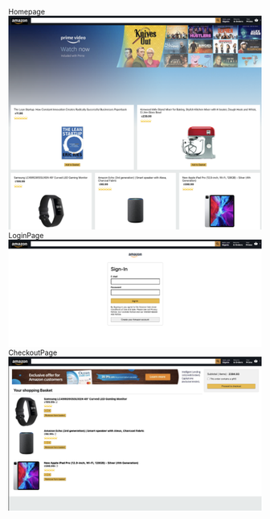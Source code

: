 
Homepage
![HomePage](https://github.com/AbinMuds/amazon-clone2/blob/main/images/1.png?raw=true)
LoginPage
![LoginPage](https://github.com/abinmuds/amazon-clone2/blob/main/images/2.png)
CheckoutPage
![CheckoutPage](https://github.com/abinmuds/amazon-clone2/blob/main/images/3.png)
